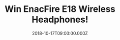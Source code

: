 ---
campaign-uuid: "c-20955be4-9f81-4eae-83f3-b790e9449ec5"
type: "Preview"
category: "Technology"
date: "2018-10-17T09:00:00.000Z"
end-date: "2018-11-17T23:59:00.000Z"
disable-form: false
is_promoted: false
has_entry_page: true
title: "Win EnacFire E18 Wireless Headphones!"
competition-description: "<p>Have you ever had the headset cord drop off because of\
  \ moving the phone? Are you annoyed with the signal of wireless bluetooth earbuds\
  \ on and off? Search no further, EnacFire E18 wireless earbuds, is the right product\
  \ for you!</p><p>We have our hands on the coolest wireless headphones of the moment\
  \ for YOU!</p>\r\n<p>Want them? Click below for a chance to win!</p>"
hero-header: "Win EnacFire E18 Wireless Headphones!"
terms-confirmation: "N/A"
banner-img: "https://assets.expresslyapp.com/asset-413e92ce-a75c-41be-8646-1cb61d784a9d.jpg"
logo-left-href: "http://club.expressly.io"
logo-left-image: "https://assets.expresslyapp.com/asset-2d289035-ce88-4bb9-b5a5-5a66d3e4ffc5.jpg"
logo-left-title: "Club Expressly"
bg-image-hero: "https://assets.expresslyapp.com/asset-5421db52-7f78-413c-9851-a709e8ecb2ac.jpg"
bg-image-first: "https://assets.expresslyapp.com/asset-6b827471-5233-49d7-a5ac-cf30e97a50f0.jpg"
section1-content: "</p>At EnacFire they are committed to provide people with the best\
  \ wireless audio products and build a totally wireless lifestyle! You don’t need\
  \ any skills to use E18 true wireless earbuds. They are easy to connect as they\
  \ are available for a connection whenever they are on unlike the traditional earbuds\
  \ which you have to click the power button to have them ready for connection.</p>\r\
  \n<p>A true and revolutionary wireless experience! If you can’t wait to listen your\
  \ favourite tunes anywhere, enter the form below for a chance to win and they could\
  \ be yours!</p>"
entry-title: "Win EnacFire E18 Wireless Headphones!"
entry-content: "Enter the draw to win EnacFire E18 Wireless Headphones by completing\
  \ the form below before 23:59 on 17th of November 2018."
has-winner: false
prize-description: "EnacFire E18 Wireless Headphones.\r\n\r\nAvailable for: iPhone\
  \ X 8 7 7plus 6 6 plus 6s 6s plus 5s 5c 5 SE ipod ipad iPhone; iPad Pro,iPad Air\
  \ 2, iPad Air, iPad mini 4, iPad mini 2; Samsung Galaxy S7 edge,Samsung Galaxy S6\
  \ edge,Samsung Galaxy S6,Samsung Galaxy J3 ,Samsung Galaxy Note5,Samsung Galaxy\
  \ Grand Prime,Samsung Galaxy Note 4,Samsung Galaxy S7,Samsung Galaxy J1,Samsung\
  \ Galaxy Prevail LTE ,Samsung Galaxy Core Prime ,Samsung Galaxy S5 ,Samsung Galaxy\
  \ Avant,Samsung Galaxy Note 3; LG G5?LG V10, LG G4?LG G FLEX 2, LG G Pad,; LG G5?LG\
  \ V10?LG G4?LG G FLEX 2;; SONY Xperia X Performance,Xperia X,Xperia XA,Xperia Z5,Xperia\
  \ Z5 Compact,Xperia C4,Xperia M4 Aqua,Xperia Z3, Xperia Z4 Tablet,Xperia Z3 Tablet\
  \ Compact,Xperia Z2 Tablet; kindle fire etc."
special-conditions: "Multiple entries are allowed up to one every day.\r\nThis competition\
  \ is also available on: http://club.expressly.io/competitons/enacfire-e18-wireless-headphones"
country-restrictions:
- "GB"
---